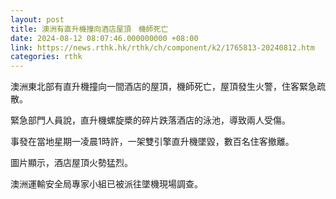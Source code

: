 ```yaml
---
layout: post
title: 澳洲有直升機撞向酒店屋頂　機師死亡
date: 2024-08-12 08:07:46.000000000 +08:00
link: https://news.rthk.hk/rthk/ch/component/k2/1765813-20240812.htm
categories: rthk
---
```


澳洲東北部有直升機撞向一間酒店的屋頂，機師死亡，屋頂發生火警，住客緊急疏散。

緊急部門人員說，直升機螺旋槳的碎片跌落酒店的泳池，導致兩人受傷。

事發在當地星期一凌晨1時許，一架雙引擎直升機墜毀，數百名住客撤離。

圖片顯示，酒店屋頂火勢猛烈。

澳洲運輸安全局專家小組已被派往墜機現場調查。
